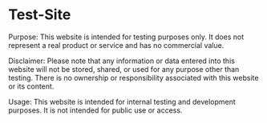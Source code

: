 # Test-Site

Purpose: This website is intended for testing purposes only. It does not represent a real product or service and has no commercial value.

Disclaimer: Please note that any information or data entered into this website will not be stored, shared, or used for any purpose other than testing. There is no ownership or responsibility associated with this website or its content.

Usage: This website is intended for internal testing and development purposes. It is not intended for public use or access.
